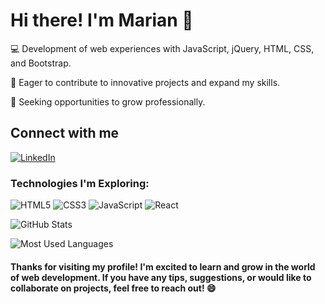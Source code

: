 <!-- Header -->
# Hi there! I'm Marian 👋

💻 Development of web experiences with JavaScript, jQuery, HTML, CSS, and Bootstrap.

🌱 Eager to contribute to innovative projects and expand my skills.

🚀 Seeking opportunities to grow professionally.

  
## Connect with me
[![LinkedIn](https://img.shields.io/badge/LinkedIn-%20Marian-blue)](https://www.linkedin.com/in/marian-estigarribia/)

<!-- Technologies Section -->
### Technologies I'm Exploring:

![HTML5](https://img.shields.io/badge/HTML5-%23E34F26)
![CSS3](https://img.shields.io/badge/CSS3-%231572B6)
![JavaScript](https://img.shields.io/badge/JavaScript-%23F7DF1E)
![React](https://img.shields.io/badge/React-%2361DAFB)
<!-- ![Vue.js](https://img.shields.io/badge/Vue.js-%234FC08D)
![SASS](https://img.shields.io/badge/SASS-%23CC6699)-->

<!-- Featured Projects Section 
### Featured Projects:

- [Project 1](URL_OF_PROJECT_1) - An interactive web project showcasing my progress in HTML and CSS.
- [Project 2](URL_OF_PROJECT_2) - A simple React app demonstrating my understanding of JavaScript.-->

<!-- GitHub Stats Section -->
![GitHub Stats](https://github-readme-stats.vercel.app/api?username=Marian-Lugo&show_icons=true&theme=radical)

<!-- Most Used Languages Section -->
![Most Used Languages](https://github-readme-stats.vercel.app/api/top-langs/?username=Marian-Lugo&layout=compact&theme=radical)

<!-- Closing Line -->
#### Thanks for visiting my profile! I'm excited to learn and grow in the world of web development. If you have any tips, suggestions, or would like to collaborate on projects, feel free to reach out! 😄




